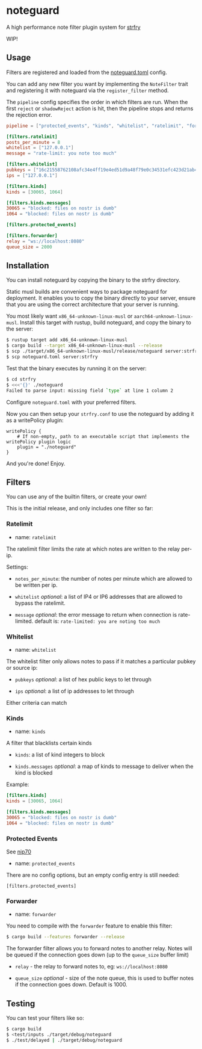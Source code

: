 
# noteguard

A high performance note filter plugin system for [strfry]

WIP!

## Usage

Filters are registered and loaded from the [noteguard.toml](noteguard.toml) config.

You can add any new filter you want by implementing the `NoteFilter` trait and registering it with noteguard via the `register_filter` method.

The `pipeline` config specifies the order in which filters are run. When the first `reject` or `shadowReject` action is hit, then the pipeline stops and returns the rejection error.

```toml
pipeline = ["protected_events", "kinds", "whitelist", "ratelimit", "forwarder"]

[filters.ratelimit]
posts_per_minute = 8
whitelist = ["127.0.0.1"]
message = "rate-limit: you note too much"

[filters.whitelist]
pubkeys = ["16c21558762108afc34e4ff19e4ed51d9a48f79e0c34531efc423d21ab435e93"]
ips = ["127.0.0.1"]

[filters.kinds]
kinds = [30065, 1064]

[filters.kinds.messages]
30065 = "blocked: files on nostr is dumb"
1064 = "blocked: files on nostr is dumb"

[filters.protected_events]

[filters.forwarder]
relay = "ws://localhost:8080"
queue_size = 2000
```

## Installation

You can install noteguard by copying the binary to the strfry directory.

Static musl builds are convenient ways to package noteguard for deployment. It enables you to copy the binary directly to your server, ensure that you are using the correct architecture that your server is running.

You most likely want `x86_64-unknown-linux-musl` or `aarch64-unknown-linux-musl`. Install this target with rustup, build noteguard, and copy the binary to the server:

```sh
$ rustup target add x86_64-unknown-linux-musl
$ cargo build --target x86_64-unknown-linux-musl --release
$ scp ./target/x86_64-unknown-linux-musl/release/noteguard server:strfry
$ scp noteguard.toml server:strfry
```

Test that the binary executes by running it on the server:

```sh
$ cd strfry
$ <<<'{}' ./noteguard
Failed to parse input: missing field `type` at line 1 column 2
```

Configure `noteguard.toml` with your preferred filters.

Now you can then setup your `strfry.conf` to use the noteguard by adding it as a writePolicy plugin:

```
writePolicy {
    # If non-empty, path to an executable script that implements the writePolicy plugin logic
    plugin = "./noteguard"
}
```

And you're done! Enjoy.

## Filters

You can use any of the builtin filters, or create your own!

This is the initial release, and only includes one filter so far:

### Ratelimit

* name: `ratelimit`

The ratelimit filter limits the rate at which notes are written to the relay per-ip.

Settings:

- `notes_per_minute`: the number of notes per minute which are allowed to be written per ip.

- `whitelist` *optional*: a list of IP4 or IP6 addresses that are allowed to bypass the ratelimit.

- `message` *optional*: the error message to return when connection is rate-limited. default is: `rate-limited: you are noting too much`

### Whitelist

* name: `whitelist`

The whitelist filter only allows notes to pass if it matches a particular pubkey or source ip:

- `pubkeys` *optional*: a list of hex public keys to let through

- `ips` *optional*: a list of ip addresses to let through

Either criteria can match

### Kinds

* name: `kinds`

A filter that blacklists certain kinds

- `kinds`: a list of kind integers to block

- `kinds.messages` *optional*: a map of kinds to message to deliver when the kind is blocked

Example:

```toml
[filters.kinds]
kinds = [30065, 1064]

[filters.kinds.messages]
30065 = "blocked: files on nostr is dumb"
1064 = "blocked: files on nostr is dumb"
```

### Protected Events

See [nip70]

* name: `protected_events`

There are no config options, but an empty config entry is still needed:

`[filters.protected_events]`

### Forwarder

* name: `forwarder`

You need to compile with the `forwarder` feature to enable this filter:

```sh
$ cargo build --features forwarder --release
```

The forwarder filter allows you to forward notes to another relay. Notes will
be queued if the connection goes down (up to the `queue_size` buffer limit)

- `relay` - the relay to forward notes to, eg: `ws://localhost:8080`

- `queue_size` *optional* - size of the note queue, this is used to buffer notes if the connection goes down. Default is 1000.


## Testing

You can test your filters like so:

```sh
$ cargo build
$ <test/inputs ./target/debug/noteguard
$ ./test/delayed | ./target/debug/noteguard
```

[strfry]: https://github.com/hoytech/strfry
[nip70]: https://github.com/nostr-protocol/nips/blob/protected-events-tag/70.md

